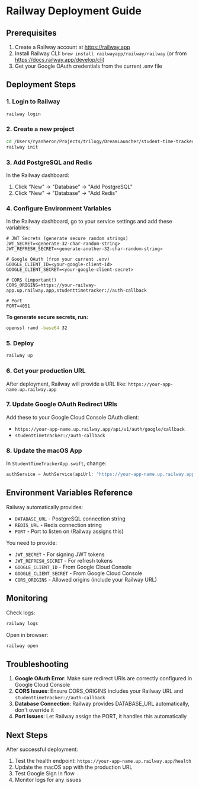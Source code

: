 # Railway Deployment Guide

## Prerequisites
1. Create a Railway account at https://railway.app
2. Install Railway CLI: `brew install railwayapp/railway/railway` (or from https://docs.railway.app/develop/cli)
3. Get your Google OAuth credentials from the current .env file

## Deployment Steps

### 1. Login to Railway
```bash
railway login
```

### 2. Create a new project
```bash
cd /Users/ryanheron/Projects/trilogy/DreamLauncher/student-time-tracker/backend
railway init
```

### 3. Add PostgreSQL and Redis
In the Railway dashboard:
1. Click "New" → "Database" → "Add PostgreSQL"
2. Click "New" → "Database" → "Add Redis"

### 4. Configure Environment Variables
In the Railway dashboard, go to your service settings and add these variables:

```env
# JWT Secrets (generate secure random strings)
JWT_SECRET=<generate-32-char-random-string>
JWT_REFRESH_SECRET=<generate-another-32-char-random-string>

# Google OAuth (from your current .env)
GOOGLE_CLIENT_ID=<your-google-client-id>
GOOGLE_CLIENT_SECRET=<your-google-client-secret>

# CORS (important!)
CORS_ORIGINS=https://your-railway-app.up.railway.app,studenttimetracker://auth-callback

# Port
PORT=4051
```

**To generate secure secrets, run:**
```bash
openssl rand -base64 32
```

### 5. Deploy
```bash
railway up
```

### 6. Get your production URL
After deployment, Railway will provide a URL like:
`https://your-app-name.up.railway.app`

### 7. Update Google OAuth Redirect URIs
Add these to your Google Cloud Console OAuth client:
- `https://your-app-name.up.railway.app/api/v1/auth/google/callback`
- `studenttimetracker://auth-callback`

### 8. Update the macOS App
In `StudentTimeTrackerApp.swift`, change:
```swift
authService = AuthService(apiUrl: "https://your-app-name.up.railway.app")
```

## Environment Variables Reference

Railway automatically provides:
- `DATABASE_URL` - PostgreSQL connection string
- `REDIS_URL` - Redis connection string
- `PORT` - Port to listen on (Railway assigns this)

You need to provide:
- `JWT_SECRET` - For signing JWT tokens
- `JWT_REFRESH_SECRET` - For refresh tokens  
- `GOOGLE_CLIENT_ID` - From Google Cloud Console
- `GOOGLE_CLIENT_SECRET` - From Google Cloud Console
- `CORS_ORIGINS` - Allowed origins (include your Railway URL)

## Monitoring

Check logs:
```bash
railway logs
```

Open in browser:
```bash
railway open
```

## Troubleshooting

1. **Google OAuth Error**: Make sure redirect URIs are correctly configured in Google Cloud Console
2. **CORS Issues**: Ensure CORS_ORIGINS includes your Railway URL and `studenttimetracker://auth-callback`
3. **Database Connection**: Railway provides DATABASE_URL automatically, don't override it
4. **Port Issues**: Let Railway assign the PORT, it handles this automatically

## Next Steps

After successful deployment:
1. Test the health endpoint: `https://your-app-name.up.railway.app/health`
2. Update the macOS app with the production URL
3. Test Google Sign In flow
4. Monitor logs for any issues